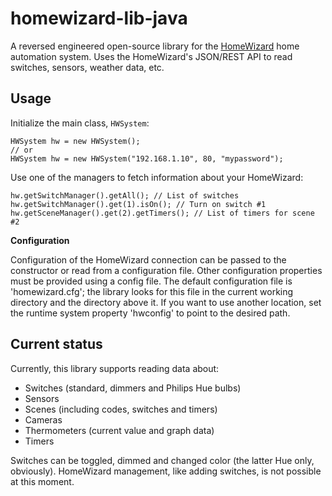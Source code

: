 homewizard-lib-java
===================

A reversed engineered open-source library for the [HomeWizard](http://www.homewizard.nl) home automation system.
Uses the HomeWizard's JSON/REST API to read switches, sensors, weather data, etc.

Usage
-----

Initialize the main class, <code>HWSystem</code>:

    HWSystem hw = new HWSystem();
    // or
    HWSystem hw = new HWSystem("192.168.1.10", 80, "mypassword");
    
Use one of the managers to fetch information about your HomeWizard:

    hw.getSwitchManager().getAll(); // List of switches
    hw.getSwitchManager().get(1).isOn(); // Turn on switch #1
    hw.getSceneManager().get(2).getTimers(); // List of timers for scene #2

**Configuration**

Configuration of the HomeWizard connection can be passed to the constructor or read from a configuration file. Other configuration properties must be provided using a config file.
The default configuration file is 'homewizard.cfg'; the library looks for this file in the current working directory and the directory above it. If you want to use another location, set the runtime system property 'hwconfig' to point to the desired path.

Current status
--------------

Currently, this library supports reading data about:
* Switches (standard, dimmers and Philips Hue bulbs)
* Sensors
* Scenes (including codes, switches and timers)
* Cameras
* Thermometers (current value and graph data)
* Timers
 
Switches can be toggled, dimmed and changed color (the latter Hue only, obviously).
HomeWizard management, like adding switches, is not possible at this moment.
